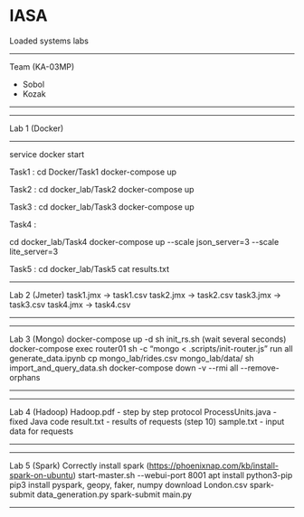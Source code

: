 # IASA
Loaded systems labs
***
Team (KA-03MP)
* Sobol
* Kozak
***
***
Lab 1 (Docker)
***
service docker start

Task1 :
cd Docker/Task1
docker-compose up

Task2 :
cd docker_lab/Task2
docker-compose up

Task3 :
cd docker_lab/Task3
docker-compose up

Task4 :

cd docker_lab/Task4
docker-compose up --scale json_server=3 --scale lite_server=3

Task5 :
cd docker_lab/Task5
cat results.txt

***
Lab 2 (Jmeter)
task1.jmx -> task1.csv
task2.jmx -> task2.csv
task3.jmx -> task3.csv
task4.jmx -> task4.csv
***

***
Lab 3 (Mongo)
docker-compose up -d
sh init_rs.sh
(wait several seconds)
docker-compose exec router01 sh -c “mongo < .scripts/init-router.js”
run all generate_data.ipynb
cp mongo_lab/rides.csv mongo_lab/data/
sh import_and_query_data.sh
docker-compose down -v --rmi all --remove-orphans
***

***
Lab 4 (Hadoop)
Hadoop.pdf - step by step protocol
ProcessUnits.java - fixed Java code
result.txt - results of requests (step 10)
sample.txt - input data for requests
***

***
Lab 5 (Spark)
Correctly install spark (https://phoenixnap.com/kb/install-spark-on-ubuntu)
start-master.sh --webui-port 8001
apt install python3-pip
pip3 install pyspark, geopy, faker, numpy
download London.csv
spark-submit data_generation.py
spark-submit main.py
***